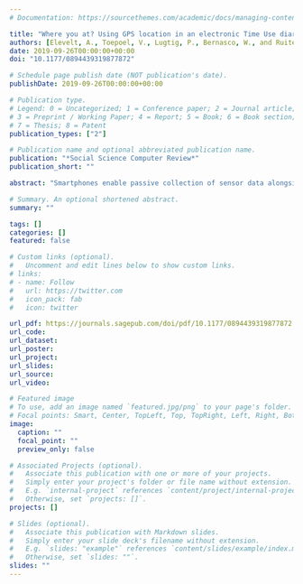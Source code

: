 ```yaml
---
# Documentation: https://sourcethemes.com/academic/docs/managing-content/

title: "Where you at? Using GPS location in an electronic Time Use diary study to derive functional locations"
authors: [Elevelt, A., Toepoel, V., Lugtig, P., Bernasco, W., and Ruiter, S. de]
date: 2019-09-26T00:00:00+00:00
doi: "10.1177/0894439319877872"

# Schedule page publish date (NOT publication's date).
publishDate: 2019-09-26T00:00:00+00:00

# Publication type.
# Legend: 0 = Uncategorized; 1 = Conference paper; 2 = Journal article;
# 3 = Preprint / Working Paper; 4 = Report; 5 = Book; 6 = Book section;
# 7 = Thesis; 8 = Patent
publication_types: ["2"]

# Publication name and optional abbreviated publication name.
publication: "*Social Science Computer Review*"
publication_short: ""

abstract: "Smartphones enable passive collection of sensor data alongside survey participation. Location data add context to people’s reports about their time use. In addition, linking global positioning system data to self-reported time use surveys (TUSs) can be valuable for understanding how people spend their time. This article investigates whether and how passive collection of geographical locations (coordinates) proves useful for deriving respondents’ functional locations. Participants of the ongoing Children of Immigrants Longitudinal Survey in the Netherlands were invited to participate in a TUS administered with a smartphone app that also unobtrusively tracked respondents’ locations. Respondents reported their activities per 10-min interval in a smartphone diary app (n = 1,339) and shared their geographical location data (n = 1,264). The correspondence between the functional locations derived from the time use data and those derived from the geographical location data was assessed by calculating the percentage of intervals in which both measures are similar. Overall, results show that home locations can be automatically assigned reliably but that respondent information is required to reliably assign work or school locations. In addition, location tracking data contain many measurement errors, making it difficult to record valid locations. Multilevel models show that the variability in correct classifications is intrapersonal and largely predicted by phone type, which determines location measurement frequency."

# Summary. An optional shortened abstract.
summary: ""

tags: []
categories: []
featured: false

# Custom links (optional).
#   Uncomment and edit lines below to show custom links.
# links:
# - name: Follow
#   url: https://twitter.com
#   icon_pack: fab
#   icon: twitter

url_pdf: https://journals.sagepub.com/doi/pdf/10.1177/0894439319877872
url_code:
url_dataset:
url_poster:
url_project:
url_slides:
url_source:
url_video:

# Featured image
# To use, add an image named `featured.jpg/png` to your page's folder. 
# Focal points: Smart, Center, TopLeft, Top, TopRight, Left, Right, BottomLeft, Bottom, BottomRight.
image:
  caption: ""
  focal_point: ""
  preview_only: false

# Associated Projects (optional).
#   Associate this publication with one or more of your projects.
#   Simply enter your project's folder or file name without extension.
#   E.g. `internal-project` references `content/project/internal-project/index.md`.
#   Otherwise, set `projects: []`.
projects: []

# Slides (optional).
#   Associate this publication with Markdown slides.
#   Simply enter your slide deck's filename without extension.
#   E.g. `slides: "example"` references `content/slides/example/index.md`.
#   Otherwise, set `slides: ""`.
slides: ""
---
```

